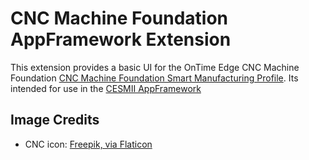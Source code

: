 # CNC Machine Foundation AppFramework Extension

This extension provides a basic UI for the OnTime Edge CNC Machine Foundation [CNC Machine Foundation Smart Manufacturing Profile](https://marketplace.cesmii.net/profile/25583506). Its intended for use in the [CESMII AppFramework](https://github.com/cesmii/AppFramework)

## Image Credits

- CNC icon: [Freepik, via Flaticon](https://www.flaticon.com/free-icons/machine)